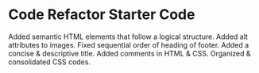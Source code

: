 # Code Refactor Starter Code
Added semantic HTML elements that follow a logical structure.
Added alt attributes to images.
Fixed sequential order of heading of footer.
Added a concise & descriptive title.
Added comments in HTML & CSS.
Organized & consolidated CSS codes.